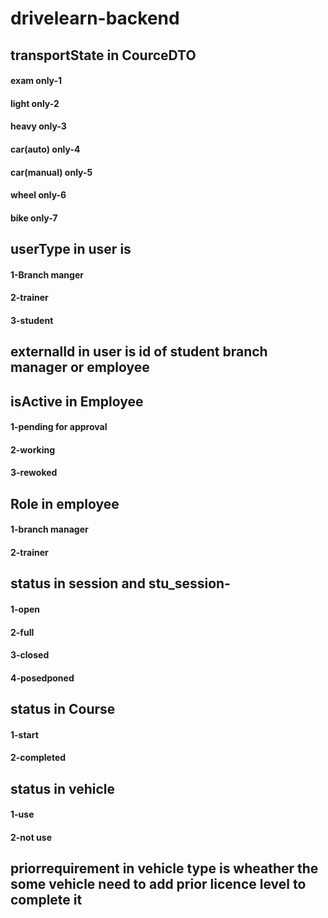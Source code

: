# drivelearn-backend

## transportState in CourceDTO
#### exam only-1 
#### light only-2
#### heavy only-3
#### car(auto) only-4
#### car(manual) only-5
#### wheel only-6
#### bike only-7


## userType in user is
#### 1-Branch manger
#### 2-trainer
#### 3-student

## externalId in user is id of student branch manager or employee

## isActive in Employee
#### 1-pending for approval
#### 2-working
#### 3-rewoked

## Role in employee
#### 1-branch manager
#### 2-trainer


## status in session and stu_session-
#### 1-open 
#### 2-full
#### 3-closed
#### 4-posedponed

## status in Course 
#### 1-start
#### 2-completed

## status in vehicle 
#### 1-use
#### 2-not use



## priorrequirement in vehicle type is wheather the some vehicle need to add prior licence level to complete it
